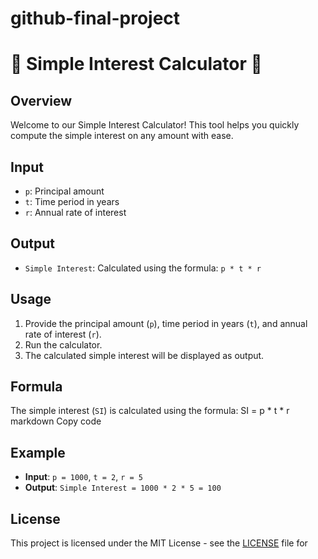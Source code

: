 # github-final-project

# 🌟 Simple Interest Calculator 🌟

## Overview
Welcome to our Simple Interest Calculator! This tool helps you quickly compute the simple interest on any amount with ease.

## Input
- `p`: Principal amount
- `t`: Time period in years
- `r`: Annual rate of interest

## Output
- `Simple Interest`: Calculated using the formula: `p * t * r`

## Usage
1. Provide the principal amount (`p`), time period in years (`t`), and annual rate of interest (`r`).
2. Run the calculator.
3. The calculated simple interest will be displayed as output.

## Formula
The simple interest (`SI`) is calculated using the formula:
SI = p * t * r
markdown
Copy code

## Example
- **Input**: `p = 1000`, `t = 2`, `r = 5`
- **Output**: `Simple Interest = 1000 * 2 * 5 = 100`

## License
This project is licensed under the MIT License - see the [LICENSE](LICENSE) file for
